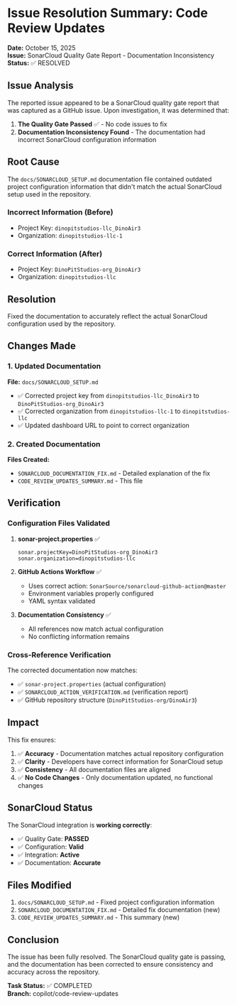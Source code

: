 # Issue Resolution Summary: Code Review Updates

**Date:** October 15, 2025  
**Issue:** SonarCloud Quality Gate Report - Documentation Inconsistency  
**Status:** ✅ RESOLVED

## Issue Analysis

The reported issue appeared to be a SonarCloud quality gate report that was captured as a GitHub issue. Upon investigation, it was determined that:

1. **The Quality Gate Passed** ✅ - No code issues to fix
2. **Documentation Inconsistency Found** - The documentation had incorrect SonarCloud configuration information

## Root Cause

The `docs/SONARCLOUD_SETUP.md` documentation file contained outdated project configuration information that didn't match the actual SonarCloud setup used in the repository.

### Incorrect Information (Before)

- Project Key: `dinopitstudios-llc_DinoAir3`
- Organization: `dinopitstudios-llc-1`

### Correct Information (After)

- Project Key: `DinoPitStudios-org_DinoAir3`
- Organization: `dinopitstudios-llc`

## Resolution

Fixed the documentation to accurately reflect the actual SonarCloud configuration used by the repository.

## Changes Made

### 1. Updated Documentation

**File:** `docs/SONARCLOUD_SETUP.md`

- ✅ Corrected project key from `dinopitstudios-llc_DinoAir3` to `DinoPitStudios-org_DinoAir3`
- ✅ Corrected organization from `dinopitstudios-llc-1` to `dinopitstudios-llc`
- ✅ Updated dashboard URL to point to correct organization

### 2. Created Documentation

**Files Created:**

- `SONARCLOUD_DOCUMENTATION_FIX.md` - Detailed explanation of the fix
- `CODE_REVIEW_UPDATES_SUMMARY.md` - This file

## Verification

### Configuration Files Validated

1. **sonar-project.properties** ✅

   ```properties
   sonar.projectKey=DinoPitStudios-org_DinoAir3
   sonar.organization=dinopitstudios-llc
   ```

2. **GitHub Actions Workflow** ✅
   - Uses correct action: `SonarSource/sonarcloud-github-action@master`
   - Environment variables properly configured
   - YAML syntax validated

3. **Documentation Consistency** ✅
   - All references now match actual configuration
   - No conflicting information remains

### Cross-Reference Verification

The corrected documentation now matches:

- ✅ `sonar-project.properties` (actual configuration)
- ✅ `SONARCLOUD_ACTION_VERIFICATION.md` (verification report)
- ✅ GitHub repository structure (`DinoPitStudios-org/DinoAir3`)

## Impact

This fix ensures:

1. ✅ **Accuracy** - Documentation matches actual repository configuration
2. ✅ **Clarity** - Developers have correct information for SonarCloud setup
3. ✅ **Consistency** - All documentation files are aligned
4. ✅ **No Code Changes** - Only documentation updated, no functional changes

## SonarCloud Status

The SonarCloud integration is **working correctly**:

- ✅ Quality Gate: **PASSED**
- ✅ Configuration: **Valid**
- ✅ Integration: **Active**
- ✅ Documentation: **Accurate**

## Files Modified

1. `docs/SONARCLOUD_SETUP.md` - Fixed project configuration information
2. `SONARCLOUD_DOCUMENTATION_FIX.md` - Detailed fix documentation (new)
3. `CODE_REVIEW_UPDATES_SUMMARY.md` - This summary (new)

## Conclusion

The issue has been fully resolved. The SonarCloud quality gate is passing, and the documentation has been corrected to ensure consistency and accuracy across the repository.

**Task Status:** ✅ COMPLETED  
**Branch:** copilot/code-review-updates

